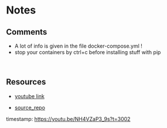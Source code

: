 # Notes

## Comments

- A lot of info is given in the file docker-compose.yml !
- stop your containers by ctrl+c before installing stuff with pip

</br>

## Resources

- [youtube link](https://www.youtube.com/watch?v=NH4VZaP3_9s&t=185s&ab_channel=VeryAcademy)

- [source_repo](https://github.com/veryacademy/YT_FastAPI_Beginner_Fast-Track)

timestamp: https://youtu.be/NH4VZaP3_9s?t=3002
